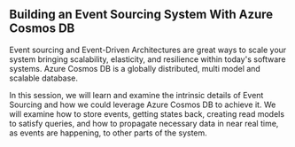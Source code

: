 ## Building an Event Sourcing System With Azure Cosmos DB

Event sourcing and Event-Driven Architectures are great ways to scale your system bringing scalability, elasticity,
and resilience within today's software systems. Azure Cosmos DB is a globally distributed, multi model and scalable
database.

In this session, we will learn and examine the intrinsic details of Event Sourcing and how we could leverage Azure
Cosmos DB to achieve it. We will examine how to store events, getting states back, creating read models to satisfy
queries, and how to propagate necessary data in near real time, as events are happening, to other parts of the system.
